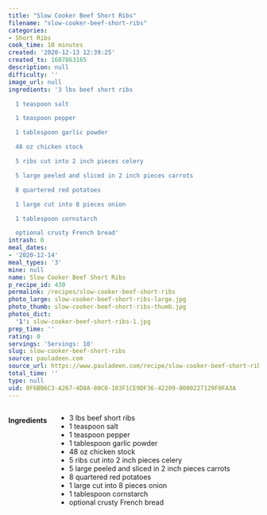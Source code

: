 ```yaml
---
title: "Slow Cooker Beef Short Ribs"
filename: "slow-cooker-beef-short-ribs"
categories:
- Short Ribs
cook_time: 10 minutes
created: '2020-12-13 12:39:25'
created_ts: 1607863165
description: null
difficulty: ''
image_url: null
ingredients: '3 lbs beef short ribs

  1 teaspoon salt

  1 teaspoon pepper

  1 tablespoon garlic powder

  48 oz chicken stock

  5 ribs cut into 2 inch pieces celery

  5 large peeled and sliced in 2 inch pieces carrots

  8 quartered red potatoes

  1 large cut into 8 pieces onion

  1 tablespoon cornstarch

  optional crusty French bread'
intrash: 0
meal_dates:
- '2020-12-14'
meal_types: '3'
mine: null
name: Slow Cooker Beef Short Ribs
p_recipe_id: 430
permalink: /recipes/slow-cooker-beef-short-ribs
photo_large: slow-cooker-beef-short-ribs-large.jpg
photo_thumb: slow-cooker-beef-short-ribs-thumb.jpg
photos_dict:
  '1': slow-cooker-beef-short-ribs-1.jpg
prep_time: ''
rating: 0
servings: 'Servings: 10'
slug: slow-cooker-beef-short-ribs
source: pauladeen.com
source_url: https://www.pauladeen.com/recipe/slow-cooker-beef-short-ribs/
total_time: ''
type: null
uid: 0F6BB6C3-A267-4D8A-80C0-103F1CE9DF36-42209-0000227129F0FA3A
---
```

<div class="large-8 medium-7 columns" id="writeup">	</div><!-- #writeup -->
</div><!-- #row-one -->
<div class="row" id="row-two">	<div class="medium-4 small-5 columns" id="ingredients"><h4>Ingredients</h4><div class="box box-ingredients content"><ul>
<li>3 lbs beef short ribs</li>
<li>1 teaspoon salt</li>
<li>1 teaspoon pepper</li>
<li>1 tablespoon garlic powder</li>
<li>48 oz chicken stock</li>
<li>5 ribs cut into 2 inch pieces celery</li>
<li>5 large peeled and sliced in 2 inch pieces carrots</li>
<li>8 quartered red potatoes</li>
<li>1 large cut into 8 pieces onion</li>
<li>1 tablespoon cornstarch</li>
<li>optional crusty French bread</li>
</ul>
</div>	</div>	<div class="medium-6 small-7 columns" id="directions">	</div>